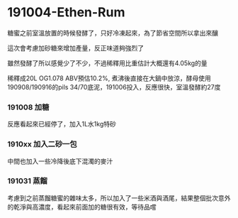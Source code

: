 # 191004-Ethen-Rum

糖蜜之前室溫放置的時候發酵了，只好冷凍起來，為了節省空間所以拿出來釀

這次會考慮加砂糖來增加產量，反正味道夠強烈了

雖然發酵了所以感覺少了不少，不過稀釋用比重估計大概還有4.05kg的量

稀釋成20L OG1.078 ABV預估10.2%, 煮沸後直接在大鍋中放涼，酵母使用190908/190916的pils 34/70底泥，191006投入，反應很快，室溫發酵約27度

### 191008 加糖

反應看起來已經停了，加入1L水1kg特砂

### 1910xx 加入二砂一包

中間也加入一些冷降後底下混濁的麥汁

### 191031 蒸餾

考慮到之前蒸餾糖蜜的雜味太多，所以加入了一些米酒與酒尾，結果整個批次意外的乾淨與高濃度，看起來前面加的糖很有效，等待品嚐